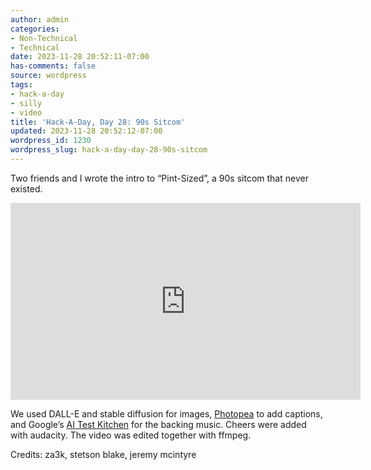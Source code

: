 ```yaml
---
author: admin
categories:
- Non-Technical
- Technical
date: 2023-11-28 20:52:11-07:00
has-comments: false
source: wordpress
tags:
- hack-a-day
- silly
- video
title: 'Hack-A-Day, Day 28: 90s Sitcom'
updated: 2023-11-28 20:52:12-07:00
wordpress_id: 1230
wordpress_slug: hack-a-day-day-28-90s-sitcom
---
```

Two friends and I wrote the intro to “Pint-Sized”, a 90s sitcom that never existed.

<iframe allow="accelerometer; autoplay; clipboard-write; encrypted-media; gyroscope; picture-in-picture; web-share" allowfullscreen="" frameborder="0" height="315" src="https://www.youtube.com/embed/6sW5rQTj1cE?si=VrMohP8qPSYOnt9-" title="YouTube video player" width="560"></iframe>

We used DALL-E and stable diffusion for images, [Photopea](https://www.photopea.com/) to add captions, and Google’s [AI Test Kitchen](https://aitestkitchen.withgoogle.com/experiments/music-lm) for the backing music. Cheers were added with audacity. The video was edited together with ffmpeg.

Credits: za3k, stetson blake, jeremy mcintyre
